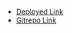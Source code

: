 * [Deployed Link](https://modelwindow-1f8cf2.netlify.app/)
* [Gitrepo Link](https://github.com/GopalkrishaRao/Placement_Assignment_Gopalkrishna_H_R/tree/main/WebDevelopmentAssignmets/MockTest_JavaScript11_07_2023/06_ModelWindow)